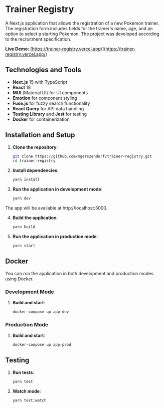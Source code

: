 # Trainer Registry

A Next.js application that allows the registration of a new Pokemon trainer. The registration form includes fields for the trainer's name, age, and an option to select a starting Pokemon. The project was developed according to the recruitment specification.

**Live Demo:** [https://trainer-registry.vercel.app/](https://trainer-registry.vercel.app/)

## Technologies and Tools

- **Next.js** 15 with TypeScript
- **React** 18
- **MUI** (Material UI) for UI components
- **Emotion** for component styling
- **Fuse.js** for fuzzy search functionality
- **React Query** for API data handling
- **Testing Library** and **Jest** for testing
- **Docker** for containerization

## Installation and Setup

1. **Clone the repository**:
   ```bash
   git clone https://github.com/mgerszendorf/trainer-registry.git
   cd trainer-registry
2. **Install dependencies**:
   ```bash
   yarn install
3. **Run the application in development mode**:
    ```bash
    yarn dev    
The app will be available at http://localhost:3000.

4. **Build the application**:
    ```bash
    yarn build
5. **Run the application in production mode**:
    ```bash
    yarn start
## Docker
You can run the application in both development and production modes using Docker.

### Development Mode
1. **Build and start**:
   ```bash
   docker-compose up app-dev
### Production Mode
1. **Build and start**:
   ```bash
   docker-compose up app-prod
## Testing
1. **Run tests**:
   ```bash
   yarn test
2. **Watch mode**:
    ```bash
    yarn test:watch